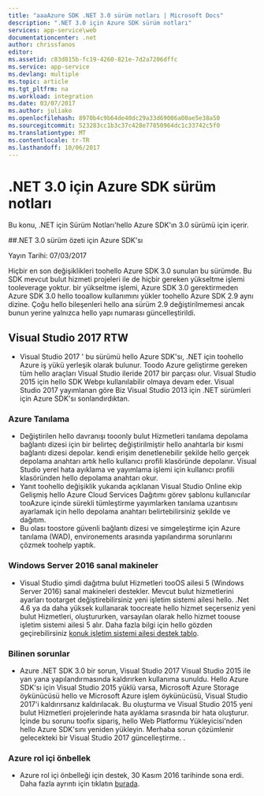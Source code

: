 ```yaml
---
title: "aaaAzure SDK .NET 3.0 sürüm notları | Microsoft Docs"
description: ".NET 3.0 için Azure SDK sürüm notları"
services: app-service\web
documentationcenter: .net
author: chrissfanos
editor: 
ms.assetid: c83d815b-fc19-4260-821e-7d2a7206dffc
ms.service: app-service
ms.devlang: multiple
ms.topic: article
ms.tgt_pltfrm: na
ms.workload: integration
ms.date: 03/07/2017
ms.author: juliako
ms.openlocfilehash: 8970b4c9b64de40dc29a33d69006a00ae5e38a50
ms.sourcegitcommit: 523283cc1b3c37c428e77850964dc1c33742c5f0
ms.translationtype: MT
ms.contentlocale: tr-TR
ms.lasthandoff: 10/06/2017
---
```

# <a name="azure-sdk-for-net-30-release-notes"></a>.NET 3.0 için Azure SDK sürüm notları

Bu konu, .NET için Sürüm Notları'hello Azure SDK'ın 3.0 sürümü için içerir.

##<a name="azure-sdk-for-net-30-release-summary"></a>.NET 3.0 sürüm özeti için Azure SDK'sı

Yayın Tarihi: 07/03/2017
 
Hiçbir en son değişiklikleri toohello Azure SDK 3.0 sunulan bu sürümde. Bu SDK mevcut bulut hizmeti projeleri ile de hiçbir gereken yükseltme işlemi tooleverage yoktur. bir yükseltme işlemi, Azure SDK 3.0 gerektirmeden Azure SDK 3.0 hello tooallow kullanımını yükler toohello Azure SDK 2.9 aynı dizine. Çoğu hello bileşenleri hello ana sürüm 2.9 değiştirilmemesi ancak bunun yerine yalnızca hello yapı numarası güncelleştirildi.

## <a name="visual-studio-2017-rtw"></a>Visual Studio 2017 RTW

- Visual Studio 2017 ' bu sürümü hello Azure SDK'sı, .NET için toohello Azure iş yükü yerleşik olarak bulunur. Toodo Azure geliştirme gereken tüm hello araçları Visual Studio ileride 2017 bir parçası olur. Visual Studio 2015 için hello SDK Webpı kullanılabilir olmaya devam eder. Visual Studio 2017 yayımlanan göre Biz Visual Studio 2013 için .NET sürümleri için Azure SDK'sı sonlandırdıktan.

### <a name="azure-diagnostics"></a>Azure Tanılama

- Değiştirilen hello davranışı tooonly bulut Hizmetleri tanılama depolama bağlantı dizesi için bir belirteç değiştirilmiştir hello anahtarla bir kısmi bağlantı dizesi depolar. kendi erişim denetlenebilir şekilde hello gerçek depolama anahtarı artık hello kullanıcı profili klasöründe depolanır. Visual Studio yerel hata ayıklama ve yayımlama işlemi için kullanıcı profili klasöründen hello depolama anahtarı okur. 
- Yanıt toohello değişiklik yukarıda açıklanan Visual Studio Online ekip Gelişmiş hello Azure Cloud Services Dağıtımı görev şablonu kullanıcılar tooAzure içinde sürekli tümleştirme yayımlarken tanılama uzantısını ayarlamak için hello depolama anahtarı belirtebilirsiniz şekilde ve dağıtım.
- Bu olası toostore güvenli bağlantı dizesi ve simgeleştirme için Azure tanılama (WAD), environements arasında yapılandırma sorunlarını çözmek toohelp yaptık.
 
### <a name="windows-server-2016-virtual-machines"></a>Windows Server 2016 sanal makineler

- Visual Studio şimdi dağıtma bulut Hizmetleri tooOS ailesi 5 (Windows Server 2016) sanal makineleri destekler. Mevcut bulut hizmetlerini ayarları tootarget değiştirebilirsiniz yeni işletim sistemi ailesi hello. .Net 4.6 ya da daha yüksek kullanarak toocreate hello hizmet seçerseniz yeni bulut Hizmetleri, oluştururken, varsayılan olarak hello hizmet toouse işletim sistemi ailesi 5 alır.  Daha fazla bilgi için hello gözden geçirebilirsiniz [konuk işletim sistemi ailesi destek tablo](../cloud-services/cloud-services-guestos-update-matrix.md).

### <a name="known-issues"></a>Bilinen sorunlar

- Azure .NET SDK 3.0 bir sorun, Visual Studio 2017 Visual Studio 2015 ile yan yana yapılandırmasında kaldırırken kullanıma sunuldu.  Hello Azure SDK'sı için Visual Studio 2015 yüklü varsa, Microsoft Azure Storage öykünücüsü hello ve Microsoft Azure işlem öykünücüsü, Visual Studio 2017'i kaldırırsanız kaldırılacak.  Bu oluşturma ve Visual Studio 2015 yeni bulut Hizmetleri projelerinde hata ayıklama sırasında bir hata oluşturur. İçinde bu sorunu toofix sipariş, hello Web Platformu Yükleyicisi'nden hello Azure SDK'sını yeniden yükleyin.  Merhaba sorun çözümlenir gelecekteki bir Visual Studio 2017 güncelleştirme.  .

 
### <a name="azure-in-role-cache"></a>Azure rol içi önbellek 

- Azure rol içi önbelleği için destek, 30 Kasım 2016 tarihinde sona erdi. Daha fazla ayrıntı için tıklatın [burada](https://azure.microsoft.com/blog/azure-managed-cache-and-in-role-cache-services-to-be-retired-on-11-30-2016/).





